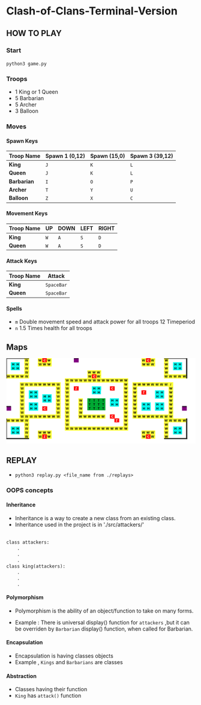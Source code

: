 # Clash-of-Clans-Terminal-Version

## HOW TO PLAY

### Start

`python3 game.py`

### Troops

- 1 King or 1 Queen
- 5 Barbarian
- 5 Archer
- 3 Balloon

### Moves

#### Spawn Keys

| Troop Name | Spawn 1 (0,12)  | Spawn (15,0)  | Spawn 3 (39,12) |
| ---------- | -------- | -------- | -------- |
| **King**       | `J`      | `K`      | `L`      |
| **Queen**      | `J`      | `K`      | `L`      |
| **Barbarian**  | `I`      | `O`      | `P`      |
| **Archer**     | `T`      | `Y`      | `U`      |
| **Balloon**    | `Z`      | `X`      | `C`      |

#### Movement Keys

| Troop Name     | UP       | DOWN     | LEFT     | RIGHT     |
| -------------- | -------- | -------- | -------- |  -------- |
| **King**       | `W`      | `A`      | `S`      | `D`       |
| **Queen**      | `W`      | `A`      | `S`      | `D`       |

#### Attack Keys

| Troop Name     | Attack   |
| -------------- | -------- |
| **King**       | `SpaceBar` |
| **Queen**      | `SpaceBar` |

#### Spells

- `m` Double movement speed and attack power for all troops 12 Timeperiod
- `n` 1.5 Times health for all troops

## Maps

![image](./Documents/village_ass2.png)
<!-- 
#### King Spawning

- `k` Spawn king in (0,13)
- `j` Spawn king in (12,0)
- `l` Spawn king in (29,12)

#### King Movement

- `w` Move up
- `s` Move down
- `a` Move left
- `d` Move right

#### king attack

- `SpaceBar` Attack

#### Barbarian Spawning

- `o` Spawn Barbarian in (0,13)
- `i` Spawn Barbarian in (12,0)
- `p` Spawn Barbarian in (29,12)
 -->

## REPLAY

- `python3 replay.py <file_name from ./replays>`

### OOPS concepts

#### Inheritance

- Inheritance is a way to create a new class from an existing class.
- Inheritance used in the project is in './src/attackers/'

```python3

class attackers:
    .
    .
    .
class king(attackers):
    .
    .
    .
```

#### Polymorphism

- Polymorphism is the ability of an object/function to take on many forms.

- Example : There is universal display() function for `attackers` ,but it can be overriden by `Barbarian` display() function, when called for Barbarian.

#### Encapsulation

- Encapsulation is having classes objects
- Example , `Kings` and `Barbarians` are classes

#### Abstraction

- Classes having their function
- `King` has `attack()` function
